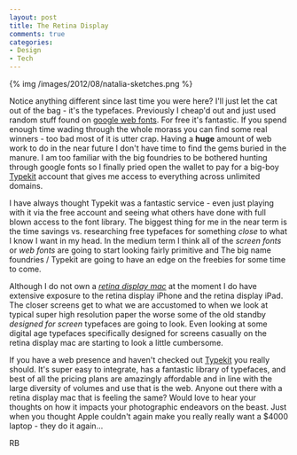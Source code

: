 ```yaml
---
layout: post
title: The Retina Display
comments: true
categories:
- Design
- Tech
---
```

{% img  /images/2012/08/natalia-sketches.png %}

Notice anything different since last time you were here? I'll just let the cat out of the bag - it's the typefaces. Previously I cheap'd out and just used random stuff found on [google web fonts](http://www.google.com/webfonts/). For free it's fantastic. If you spend enough time wading through the whole morass you can find some real winners - too bad most of it is utter crap. Having a **huge** amount of web work to do in the near future I don't have time to find the gems buried in the manure. I am too familiar with the big foundries to be bothered hunting through google fonts so I finally pried open the wallet to pay for a big-boy [Typekit](https://typekit.com/fonts) account that gives me access to everything across unlimited domains.


<!--more-->

I have always thought Typekit was a fantastic service - even just playing with it via the free account and seeing what others have done with full blown access to the font library. The biggest thing for me in the near term is the time savings vs. researching free typefaces for something *close* to what I know I want in my head. In the medium term I think all of the *screen fonts* or *web fonts* are going to start looking fairly primitive and The big name foundries / Typekit are going to have an edge on the freebies for some time to come.

Although I do not own a [*retina display mac*](http://www.apple.com/macbook-pro/) at the moment I do have extensive exposure to the retina display iPhone and the retina display iPad. The closer screens get to what we are accustomed to when we look at typical super high resolution paper the worse some of the old standby *designed for screen* typefaces are going to look. Even looking at some digital age typefaces specifically designed for screens casually on the retina display mac are starting to look a little cumbersome.

If you have a web presence and haven't checked out [Typekit](https://typekit.com/fonts) you really should. It's super easy to integrate, has a fantastic library of typefaces, and best of all the pricing plans are amazingly affordable and in line with the large diversity of volumes and use that is the web. Anyone out there with a retina display mac that is feeling the same? Would love to hear your thoughts on how it impacts your photographic endeavors on the beast. Just when you thought Apple couldn't again make you really really want a $4000 laptop - they do it again…

RB

